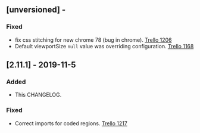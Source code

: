 ## [unversioned] - 
### Fixed
- fix css stitching for new chrome 78 (bug in chrome). [Trello 1206](https://trello.com/c/euVqe1Sv)
- Default viewportSize `null` value was overriding configuration. [Trello 1168](https://trello.com/c/yPqI3erm)

## [2.11.1] - 2019-11-5
### Added
- This CHANGELOG.
### Fixed
- Correct imports for coded regions. [Trello 1217](https://trello.com/c/GwNqDTYg) 
